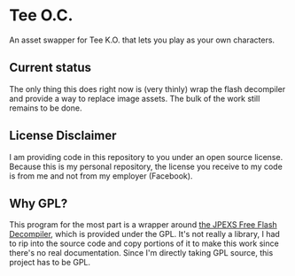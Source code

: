 # Tee O.C.

An asset swapper for Tee K.O. that lets you play as your own characters.

## Current status

The only thing this does right now is (very thinly) wrap the flash decompiler and provide a way to replace image assets. The bulk of the work still remains to be done.

## License Disclaimer

I am providing code in this repository to you under an open source license. Because this is my personal repository, the license you receive to my code is from me and not from my employer (Facebook).

## Why GPL?

This program for the most part is a wrapper around [the JPEXS Free Flash Decompiler](https://www.free-decompiler.com/flash/0), which is provided under the GPL. It's not really a library, I had to rip into the source code and copy portions of it to make this work since there's no real documentation. Since I'm directly taking GPL source, this project has to be GPL.
